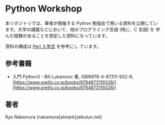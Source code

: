 # Python Workshop

本リポジトリでは、筆者が開催する Python 勉強会で用いる資料を公開してい
ます。大学の講義などにおいて、他のプログラミング言語 (特に、C 言語) を
学んだ経験があることを想定した資料になっています。

資料の構成は [Perl 入学式](https://www.perl-entrance.org/) を参考にし
ています。

## 参考書籍

* 入門 Python3 - Bill Lubanovic 著, ISBN978-4-87311-932-8, [https://www.oreilly.co.jp/books/9784873119328/](https://www.oreilly.co.jp/books/9784873119328/)

## 著者

Ryo Nakamura (nakamura[atmark]zebulun.net)
